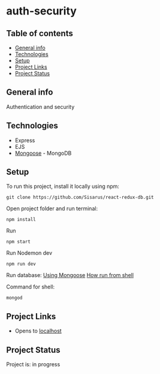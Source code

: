 # auth-security

## Table of contents
* [General info](#general-info)
* [Technologies](#technologies)
* [Setup](#setup)
* [Project Links](#project-links)
* [Project Status](#project-status)

## General info

Authentication and security


## Technologies
* Express
* EJS
* [Mongoose](https://www.npmjs.com/package/mongoose) - MongoDB

## Setup
To run this project, install it locally using npm:
```
git clone https://github.com/Sisarus/react-redux-db.git
```

Open project folder and run terminal:
```
npm install
```

Run 
```
npm start
```

Run Nodemon dev
```
npm run dev
```

Run database: 
[Using Mongoose](https://www.mongodb.com/try/download/community) [How run from shell](https://www.mongodb.com/docs/mongodb-shell/?_ga=2.189154979.982079961.1683104589-1260333011.1683100294)

Command for shell:
```
mongod
```

## Project Links
* Opens to [localhost](http://localhost:3000/)


## Project Status
Project is: in progress

<!--complete / no longer being worked on. If you are no longer working on it, provide reasons why. -->

<!-- ## Start new project

npm init -y 

### Installed packages use later
```
npm i express ejs body-parser

npm mongoose

npm i mongoose-encryption

npm i dotenv
```

for Hashing
```
npm i md5
``` -->